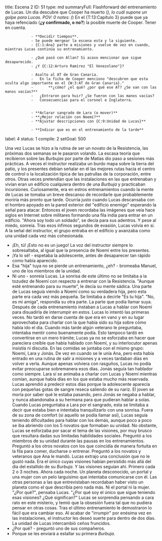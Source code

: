 title:          Escena 2
ID:             51
type:           md
summaryFull:    Flashforward del entrenamiento de Lucas. Un día descubre que Cooper ha muerto (*), lo cuál supone un golpe para Lucas.
POV:            0
notes:          (*) En el {T:13:Capítulo 3} puede que ya haya refenciado (**¿y confirmado, o no?**) la posible muerte de Cooper. Tener en cuenta.
                
                - **Decidir tiempos**.
                - Se puede mergear la escena esta y la siguiente.
                - {C:1:Ana} parte a misiones y vuelve de vez en cuando, mientras Lucas continúa su entrenamiento.
                
                - ¿Qué pasó con Allan? Si acaso mencionar que sigue desaparecido.
                - ¿Y {C:12:Arturo Ramírez "El Venezolano"}?
                
                - Asalto al AT de Gran Canaria.
                -	En la ficha de Cooper menciono "descubren que esta oculta algo importante en el {W:3:AT de Gran Canaria}."
                -	 	**¿cómo? ¿el qué? ¿por qué ese AT? ¿Se van con las manos vacías?**
                - 	¿Entraron para huir? ¿Se fueron con las manos vacías?
                - 	Consecuencias para el coronel e Inglaterra.
                
                
                - **Aclarar sangrado de Lara (o mover)**
                - **¿Mejor relación con Noemí?**
                - **Ajustar descripciones con {C:9:Unidad de Lucas}**
                
                - **Indicar que es en el entrenamiento de la tarde**
label:          4
status:         1
compile:        2
setGoal:        500


Una vez Lucas se hizo a la rutina de ser un novato de la Resistencia, las próximas dos semanas se le pasaron volando.
La escasa teoría que recibieron sobre las *Burbujas* por parte de Matías dio paso a sesiones más prácticas.
A veces el instructor realizaba un burdo mapa sobre la tierra del patio, y los presentes debían señalar en él las mejores rutas hacia el centro de control o la localización típica de las patrullas de la corporación, entre otros.
Otras veces pretendían que las instalaciones en las que entrenaban y vivían eran un edificio cualquiera dentro de una *Burbuja* y practicaban incursiones. Curiosamente, era en estros entrenamientos cuando la mente de Lucas se tomaba un breve descanso de recordarle que probablemente moriría más pronto que tarde. Ocurría justo cuando Lucas descansaba con el hombro apoyado en la pared exterior del "edificio enemigo" esperando la señal para atacar. Entonces el joven recordaba las imágenes que veía hace siglos en Internet sobre militares formando una fila india para entrar en un edificio.
"Ahora soy todo un soldado", se decía para sus adentros.
Y pese al miedo, sonreía.
Tras esos ínfimos segundos de evasión, Lucas volvía en sí. A la señal del instructor, el grupo entraba en el edificio y avanzaba como una unidad cada vez más cohesionada.
- ¡Eh, tú! ¡Esto no es un juego!
La voz del instructor siempre lo sobresaltaba, al igual que la presencia de Noemí entre los presentes.
- ¡Ya lo sé! - espetaba la adolescente, antes de desaparecer tan rápido como había aparecido.
- Esa "hija" tuya no se pierde un entrenamiento, ¿eh? - bromeaba Manuel, uno de los miembros de la unidad.
- Ni uno - sonreía Lucas.
La sonrisa de este último no se limitaba a la tozudez de Noemí con respecto a entrenar con la Resistencia. "Aunque esté entrenando para su muerte", le decía su mente sádica. Una parte de Lucas seguía viendo a Noemí como su verdadera hija, pero esta parte era cada vez más pequeña. Se limitaba a decirle "Es tu hija". "No, es mi amiga", respondía su otra parte.
La parte que podía llamar suya.
Después de cada entrenamiento instaban a Lucas a hablar con Noemí para disuadirla de interrumpir en estos. Lucas lo intentó las primeras veces. No tardó en darse cuenta de que era en vano y en su lugar aprovechaba para charlar con la que había sido su hija sobre cómo había ido el día.
Cuando más tarde algún veterano le preguntaba, intentaba mentir como buenamente podía. Esto tampoco tardó en convertirse en un mero trámite; Lucas ya no se esforzaba en hacer que pareciera creíble que había hablado con Noemí, y su interlocutor apenas insistía ni discutía.
En las comidas se juntaba con el mismo grupo: Noemí, Lara y Jonás. De vez en cuando se le unía Ana, pero esta había entrado en una rutina de salir a misiones y a veces tardaban días en volver a verla.
Aunque apenas volviera con rasguños, Lucas no podía evitar preocuparse sobremanera esos días.
Jonás seguía tan hablador como siempre. Lara sí se animaba a charlar con Lucas y Noemí mientras comían, aunque había días en los que estaba mucho más reservada. Lucas aprendió a predecir estos días porque la adolescente aparecía con pequeñas gotas de sangre reseca saliendo de su nariz.
El joven se moría por saber qué le estaba pasando, pero Jonás se negaba a hablar, y nunca abandonaba a su hermana para que pudieran hablar a solas. Cuando Lucas preguntaba a Lara por el sangrado, esta se limitaba a decir que estaba bien e intentaba tranquilizarlo con una sonrisa.
Fuera de su zona de comfort (si aquello se podía llamar así), Lucas seguía teniendo dificultades para hablar con los demás, aunque poco a poco se iba abriendo con los 5 novatos que formaban su unidad.
No obstante, Lucas se esforzaba por sacar el tema de las visiones, por muy brusco que resultara dadas sus limitadas habilidades sociales.
Preguntó a los miembros de su unidad durante las pausas en los entrenamientos.
Preguntó a los otros novatos con los que coincidía de manera fortuita en la fila para comer, ducharse o entrenar.
Preguntó a los novatos y veteranos que Ana le mandó.
Lucas extrajo una conclusión que no le gustó nada. Era el único cuyas visiones habían persistido más allá del día del estallido de su *Burbuja*.
Y las visiones seguían ahí. Primero cada 2 o 3 noches. Ahora cada noche.
Un planeta desconocido, un portal y una mujer con un pelo larguísimo que intentaba comunicarse con él.
Las otras personas a las que entrevistaban recordaban haber visto un planeta como el que describía pero nada más. Ni el portal ni la mujer.
"¿Por qué?", pensaba Lucas. "¿Por qué soy el único que sigue teniendo esas visiones? ¿Qué significan?"
Lucas se sorprendía pensando a cara rato en este misterio, y temió que la obsesión fuera tal que no pudiera pensar en otras cosas.
Tras el último entrenamiento le demostraron lo fácil que era cambiar eso.
Al acabar de "irrumpir" por enésima vez en las instalaciones, el instructor les deseó suerte para dentro de dos días.
La unidad de Lucas intercambió ceños fruncidos.
- ¿Por qué? - preguntó uno de sus compañeros.
- Porque se les enviará a estallar su primera *Burbuja*.